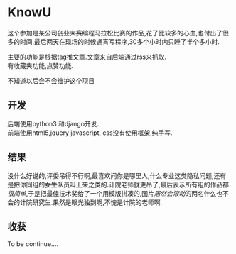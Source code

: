 KnowU
================
这个参加是某公司~~创业大赛~~编程马拉松比赛的作品,花了比较多的心血,也付出了很多的时间,最后两天在现场的时候通宵写程序,30多个小时内只睡了半个多小时.  

主要的功能是根据tag推文章.文章来自后端通过rss来抓取.    
有收藏夹功能,点赞功能.  

不知道以后会不会维护这个项目  

开发
-------------
后端使用python3 和django开发.  
前端使用html5,jquery javascript, css没有使用框架,纯手写.  


结果
----------
没什么好说的,评委吊得不行啊,最喜欢问你是哪里人,什么专业这类隐私问题,还有是把你同组的~~女生~~队员叫上来之类的.计院老师就更吊了,最后表示所有组的作品都*很简单*,于是把最佳技术奖给了一个用模版拼凑的,图片*居然会滚动*的两名什么也不会的计院研究生.果然是眼光独到啊,不愧是计院的老师啊.


收获
------------
To be continue....



